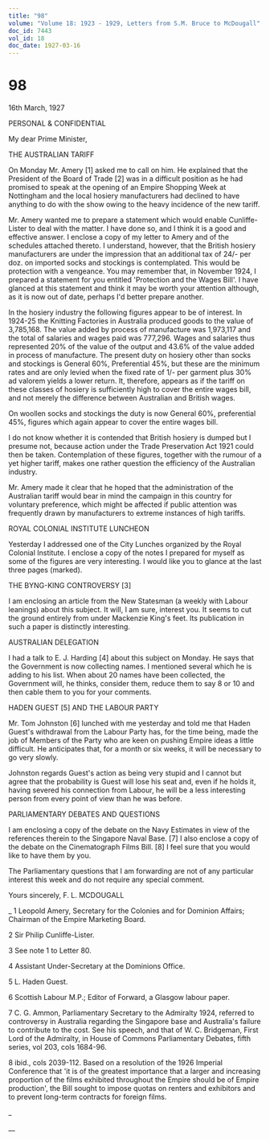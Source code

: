 ```yaml
---
title: "98"
volume: "Volume 18: 1923 - 1929, Letters from S.M. Bruce to McDougall"
doc_id: 7443
vol_id: 18
doc_date: 1927-03-16
---
```


# 98

16th March, 1927

PERSONAL &amp; CONFIDENTIAL

My dear Prime Minister,

THE AUSTRALIAN TARIFF

On Monday Mr. Amery [1] asked me to call on him. He explained that the President of the Board of Trade [2] was in a difficult position as he had promised to speak at the opening of an Empire Shopping Week at Nottingham and the local hosiery manufacturers had declined to have anything to do with the show owing to the heavy incidence of the new tariff.

Mr. Amery wanted me to prepare a statement which would enable Cunliffe-Lister to deal with the matter. I have done so, and I think it is a good and effective answer. I enclose a copy of my letter to Amery and of the schedules attached thereto. I understand, however, that the British hosiery manufacturers are under the impression that an additional tax of 24/- per doz. on imported socks and stockings is contemplated. This would be protection with a vengeance. You may remember that, in November 1924, I prepared a statement for you entitled 'Protection and the Wages Bill'. I have glanced at this statement and think it may be worth your attention although, as it is now out of date, perhaps I'd better prepare another.

In the hosiery industry the following figures appear to be of interest. In 1924-25 the Knitting Factories in Australia produced goods to the value of 3,785,168. The value added by process of manufacture was 1,973,117 and the total of salaries and wages paid was 777,296. Wages and salaries thus represented 20% of the value of the output and 43.6% of the value added in process of manufacture. The present duty on hosiery other than socks and stockings is General 60%, Preferential 45%, but these are the minimum rates and are only levied when the fixed rate of 1/- per garment plus 30% ad valorem yields a lower return. It, therefore, appears as if the tariff on these classes of hosiery is sufficiently high to cover the entire wages bill, and not merely the difference between Australian and British wages.

On woollen socks and stockings the duty is now General 60%, preferential 45%, figures which again appear to cover the entire wages bill.

I do not know whether it is contended that British hosiery is dumped but I presume not, because action under the Trade Preservation Act 1921 could then be taken. Contemplation of these figures, together with the rumour of a yet higher tariff, makes one rather question the efficiency of the Australian industry.

Mr. Amery made it clear that he hoped that the administration of the Australian tariff would bear in mind the campaign in this country for voluntary preference, which might be affected if public attention was frequently drawn by manufacturers to extreme instances of high tariffs.

ROYAL COLONIAL INSTITUTE LUNCHEON

Yesterday I addressed one of the City Lunches organized by the Royal Colonial Institute. I enclose a copy of the notes I prepared for myself as some of the figures are very interesting. I would like you to glance at the last three pages (marked).

THE BYNG-KING CONTROVERSY [3]

I am enclosing an article from the New Statesman (a weekly with Labour leanings) about this subject. It will, I am sure, interest you. It seems to cut the ground entirely from under Mackenzie King's feet. Its publication in such a paper is distinctly interesting.

AUSTRALIAN DELEGATION

I had a talk to E. J. Harding [4] about this subject on Monday. He says that the Government is now collecting names. I mentioned several which he is adding to his list. When about 20 names have been collected, the Government will, he thinks, consider them, reduce them to say 8 or 10 and then cable them to you for your comments.

HADEN GUEST [5] AND THE LABOUR PARTY

Mr. Tom Johnston [6] lunched with me yesterday and told me that Haden Guest's withdrawal from the Labour Party has, for the time being, made the job of Members of the Party who are keen on pushing Empire ideas a little difficult. He anticipates that, for a month or six weeks, it will be necessary to go very slowly.

Johnston regards Guest's action as being very stupid and I cannot but agree that the probability is Guest will lose his seat and, even if he holds it, having severed his connection from Labour, he will be a less interesting person from every point of view than he was before.

PARLIAMENTARY DEBATES AND QUESTIONS

I am enclosing a copy of the debate on the Navy Estimates in view of the references therein to the Singapore Naval Base. [7] I also enclose a copy of the debate on the Cinematograph Films Bill. [8] I feel sure that you would like to have them by you.

The Parliamentary questions that I am forwarding are not of any particular interest this week and do not require any special comment.

Yours sincerely, F. L. MCDOUGALL 

_ 1 Leopold Amery, Secretary for the Colonies and for Dominion Affairs; Chairman of the Empire Marketing Board.

2 Sir Philip Cunliffe-Lister.

3 See note 1 to Letter 80.

4 Assistant Under-Secretary at the Dominions Office.

5 L. Haden Guest.

6 Scottish Labour M.P.; Editor of Forward, a Glasgow labour paper.

7 C. G. Ammon, Parliamentary Secretary to the Admiralty 1924, referred to controversy in Australia regarding the Singapore base and Australia's failure to contribute to the cost. See his speech, and that of W. C. Bridgeman, First Lord of the Admiralty, in House of Commons Parliamentary Debates, fifth series, vol 203, cols 1684-96.

8 ibid., cols 2039-112. Based on a resolution of the 1926 Imperial Conference that 'it is of the greatest importance that a larger and increasing proportion of the films exhibited throughout the Empire should be of Empire production', the Bill sought to impose quotas on renters and exhibitors and to prevent long-term contracts for foreign films.

_

__
